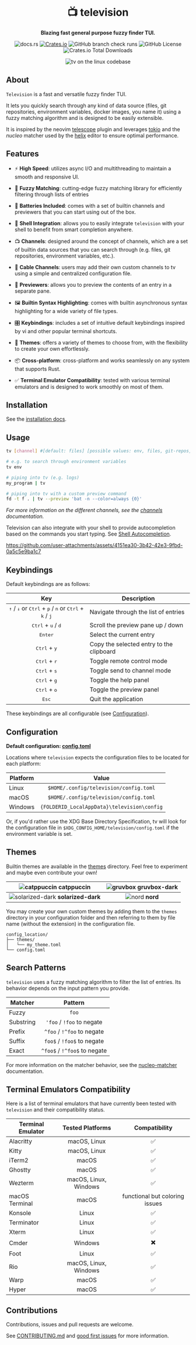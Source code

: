 <div align="center">

# 📺  television
**Blazing fast general purpose fuzzy finder TUI.**

![docs.rs](https://img.shields.io/docsrs/television-channels)
[![Crates.io](https://img.shields.io/crates/v/television.svg)](https://crates.io/crates/television)
![GitHub branch check runs](https://img.shields.io/github/check-runs/alexpasmantier/television/main)
![GitHub License](https://img.shields.io/github/license/alexpasmantier/television)
![Crates.io Total Downloads](https://img.shields.io/crates/d/television)

![tv on the linux codebase](./assets/tv-linux-gamepad.png "tv running on the linux codebase")

</div>

## About
`Television` is a fast and versatile fuzzy finder TUI.

It lets you quickly search through any kind of data source (files, git repositories, environment variables, docker
images, you name it) using a fuzzy matching algorithm and is designed to be easily extensible.


It is inspired by the neovim [telescope](https://github.com/nvim-telescope/telescope.nvim) plugin and leverages [tokio](https://github.com/tokio-rs/tokio) and the *nucleo* matcher used by the [helix](https://github.com/helix-editor/helix) editor to ensure optimal performance.


## Features
- ⚡️ **High Speed**: utilizes async I/O and multithreading to maintain a smooth and responsive UI.

- 🧠 **Fuzzy Matching**: cutting-edge fuzzy matching library for efficiently filtering through lists of entries

- 🔋 **Batteries Included**: comes with a set of builtin channels and previewers that you can start using out of the box.

- 🐚 **Shell Integration**: allows you to easily integrate `television` with your shell to benefit from smart completion anywhere.

- 📺 **Channels**: designed around the concept of channels, which are a set of builtin data sources that you can search through (e.g. files, git repositories, environment variables, etc.).

- 📡 **Cable Channels**: users may add their own custom channels to tv using a simple and centralized configuration file.

- 📜 **Previewers**: allows you to preview the contents of an entry in a separate pane.

- 🖼️ **Builtin Syntax Highlighting**: comes with builtin asynchronous syntax highlighting for a wide variety of file types.

- 🎛️ **Keybindings**: includes a set of intuitive default keybindings inspired by vi and other popular terminal shortcuts.

- 🌈 **Themes**: offers a variety of themes to choose from, with the flexibility to create your own effortlessly.

- 📦 **Cross-platform**: cross-platform and works seamlessly on any system that supports Rust.

- ✅ **Terminal Emulator Compatibility**: tested with various terminal emulators and is designed to work smoothly on most of them.


## Installation
See the [installation docs](https://github.com/alexpasmantier/television/wiki/Installation).


## Usage
```bash
tv [channel] #[default: files] [possible values: env, files, git-repos, text, alias]

# e.g. to search through environment variables
tv env

# piping into tv (e.g. logs)
my_program | tv

# piping into tv with a custom preview command
fd -t f . | tv --preview 'bat -n --color=always {0}'

```
*For more information on the different channels, see the [channels](./docs/channels.md) documentation.*

Television can also integrate with your shell to provide autocompletion based on the commands you start typing. See [Shell Autocompletion](https://github.com/alexpasmantier/television/wiki/Shell-Autocomletion).

https://github.com/user-attachments/assets/4151ea30-3b42-42e3-9fbd-0a5c5e9ba1c7


## Keybindings
Default keybindings are as follows:

| Key | Description |
| :---: | ----------- |
| <kbd>↑</kbd> / <kbd>↓</kbd> or <kbd>Ctrl</kbd> + <kbd>p</kbd> / <kbd>n</kbd> or <kbd>Ctrl</kbd> + <kbd>k</kbd> / <kbd>j</kbd> | Navigate through the list of entries |
| <kbd>Ctrl</kbd> + <kbd>u</kbd> / <kbd>d</kbd> | Scroll the preview pane up / down |
| <kbd>Enter</kbd> | Select the current entry |
| <kbd>Ctrl</kbd> + <kbd>y</kbd> | Copy the selected entry to the clipboard |
| <kbd>Ctrl</kbd> + <kbd>r</kbd> | Toggle remote control mode |
| <kbd>Ctrl</kbd> + <kbd>s</kbd> | Toggle send to channel mode |
| <kbd>Ctrl</kbd> + <kbd>g</kbd> | Toggle the help panel |
| <kbd>Ctrl</kbd> + <kbd>o</kbd> | Toggle the preview panel |
| <kbd>Esc</kbd> | Quit the application |

These keybindings are all configurable (see [Configuration](#configuration)).


## Configuration

**Default configuration: [config.toml](./.config/config.toml)**

Locations where `television` expects the configuration files to be located for each platform:

|Platform|Value|
|--------|:-----:|
|Linux|`$HOME/.config/television/config.toml`|
|macOS|`$HOME/.config/television/config.toml`|
|Windows|`{FOLDERID_LocalAppData}\television\config`|

Or, if you'd rather use the XDG Base Directory Specification, tv will look for the configuration file in
`$XDG_CONFIG_HOME/television/config.toml` if the environment variable is set.

## Themes
Builtin themes are available in the [themes](./themes) directory. Feel free to experiment and maybe even contribute your own!

| ![catppuccin](./assets/catppuccin.png "catppuccin") catppuccin | ![gruvbox](./assets/gruvbox.png "gruvbox") gruvbox-dark |
|:--:|:--:|
| ![solarized-dark](./assets/solarized-dark.png "gruvbox-light") **solarized-dark** | ![nord](./assets/nord.png "nord") **nord** |

You may create your own custom themes by adding them to the `themes` directory in your configuration folder and then referring to them by file name (without the extension) in the configuration file.
```
config_location/
├── themes/
│   └── my_theme.toml
└── config.toml
```

## Search Patterns
`television` uses a fuzzy matching algorithm to filter the list of entries. Its behavior depends on the input pattern you provide.

| Matcher | Pattern |
| --- | :---: |
| Fuzzy | `foo` |
| Substring | `'foo` / `!foo` to negate |
| Prefix | `^foo` / `!^foo` to negate |
| Suffix | `foo$` / `!foo$` to negate |
| Exact | `^foo$` / `!^foo$` to negate |

For more information on the matcher behavior, see the
[nucleo-matcher](https://docs.rs/nucleo-matcher/latest/nucleo_matcher/pattern/enum.AtomKind.html) documentation.

## Terminal Emulators Compatibility
Here is a list of terminal emulators that have currently been tested with `television` and their compatibility status.

| Terminal Emulator | Tested Platforms | Compatibility |
| --- | :---: | :---: |
| Alacritty | macOS, Linux | ✅ |
| Kitty | macOS, Linux | ✅ |
| iTerm2 | macOS | ✅ |
| Ghostty | macOS | ✅ |
| Wezterm | macOS, Linux, Windows | ✅ |
| macOS Terminal | macOS | functional but coloring issues |
| Konsole | Linux | ✅ |
| Terminator | Linux | ✅ |
| Xterm | Linux | ✅ |
| Cmder | Windows | ✖️ |
| Foot | Linux | ✅ |
| Rio | macOS, Linux, Windows | ✅ |
| Warp | macOS | ✅ |
| Hyper | macOS | ✅ |




## Contributions

Contributions, issues and pull requests are welcome.

See [CONTRIBUTING.md](CONTRIBUTING.md) and [good first issues](https://github.com/alexpasmantier/television/issues?q=is%3Aopen+is%3Aissue+label%3A%22good+first+issue%22) for more information.
